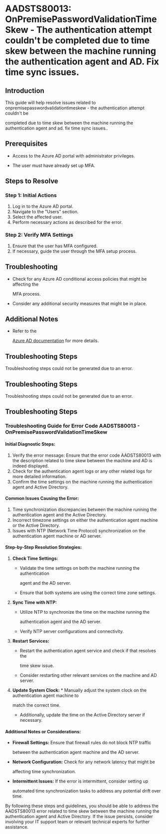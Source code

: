 # AADSTS80013: OnPremisePasswordValidationTimeSkew - The authentication attempt couldn't be completed due to time skew between the machine running the authentication agent and AD. Fix time sync issues.


## Introduction

This guide will help resolve issues related to
onpremisepasswordvalidationtimeskew - the authentication attempt couldn't be

completed due to time skew between the machine running the authentication agent
and ad. fix time sync issues..


## Prerequisites


* Access to the Azure AD portal with administrator privileges.

* The user must have already set up MFA.


## Steps to Resolve


### Step 1: Initial Actions

1. Log in to the Azure AD portal.
2. Navigate to the "Users" section.
3. Select the affected user.
4. Perform necessary actions as described for the error.


### Step 2: Verify MFA Settings

1. Ensure that the user has MFA configured.
2. If necessary, guide the user through the MFA setup process.


## Troubleshooting


* Check for any Azure AD conditional access policies that might be affecting the

  MFA process.

* Consider any additional security measures that might be in place.


## Additional Notes


* Refer to the

  [Azure AD 
documentation](https://learn.microsoft.com/en-us/azure/active-directory/)
  for more details.


## Troubleshooting Steps

Troubleshooting steps could not be generated due to an error.


## Troubleshooting Steps

Troubleshooting steps could not be generated due to an error.


## Troubleshooting Steps


### Troubleshooting Guide for Error Code AADSTS80013 - OnPremisePasswordValidationTimeSkew


#### Initial Diagnostic Steps:

1. Verify the error message: Ensure that the error code AADSTS80013 with the
   description related to time skew between the machine and AD is indeed
   displayed.
2. Check for the authentication agent logs or any other related logs for more
   detailed information.
3. Confirm the time settings on the machine running the authentication agent and
   Active Directory.


#### Common Issues Causing the Error:

1. Time synchronization discrepancies between the machine running the
   authentication agent and the Active Directory.
2. Incorrect timezone settings on either the authentication agent machine or the
   Active Directory.
3. Issues with NTP (Network Time Protocol) synchronization on the authentication
   agent machine or AD server.


#### Step-by-Step Resolution Strategies:

1. **Check Time Settings:** 

   * Validate the time settings on both the machine running the authentication

     agent and the AD server.
   * Ensure that both systems are using the correct time zone settings.

2. **Sync Time with NTP:** 

   * Utilize NTP to synchronize the time on the machine running the

     authentication agent and the AD server.
   * Verify NTP server configurations and connectivity.

3. **Restart Services:** 

   * Restart the authentication agent service and check if that resolves the

     time skew issue.
   * Consider restarting other relevant services on the machine and AD server.

4. **Update System Clock:**    * Manually adjust the system clock on the 
authentication agent machine to

     match the correct time.
   * Additionally, update the time on the Active Directory server if necessary.


#### Additional Notes or Considerations:


* **Firewall Settings:** Ensure that firewall rules do not block NTP traffic

  between the authentication agent machine and the AD server.

* **Network Configuration:** Check for any network latency that might be

  affecting time synchronization.

* **Intermittent Issues:** If the error is intermittent, consider setting up

  automated time synchronization tasks to address any potential drift over time.

By following these steps and guidelines, you should be able to address the
AADSTS80013 error related to time skew between the machine running the
authentication agent and Active Directory. If the issue persists, consider
involving your IT support team or relevant technical experts for further
assistance.